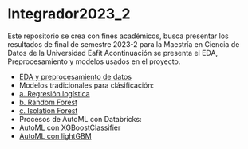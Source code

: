# Integrador2023_2
Este repositorio se crea con fines académicos, busca presentar los resultados de final de semestre 2023-2 para la Maestría en Ciencia de Datos de la Universidad Eafit
Acontinuación se presenta el EDA, Preprocesamiento y modelos usados en el proyecto.

* [EDA y preprocesamiento de datos](Project/1.%20EDA_Preprocessing.ipynb)
* Modelos tradicionales para clásificación:
* [a. Regresión logística](Project/2.%20LogisticRegression_RandomForest_Isoletion%20Forest.ipynb)
* [b. Random Forest](Project/2.%20LogisticRegression_RandomForest_Isoletion%20Forest.ipynb)
* [c. Isolation Forest](Project/2.%20LogisticRegression_RandomForest_Isoletion%20Forest.ipynb)
* Procesos de AutoML con Databricks:
* [AutoML con XGBoostClassifier](Project/3.1%20AutoML_XGBoostClassifier.ipynb)
* [AutoML con lightGBM](Project/3.2%20AutoML_lightGBM.ipynb)

